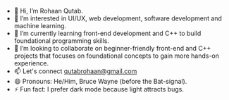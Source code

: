 - 👋 Hi, I’m Rohaan Qutab.
- 👀 I’m interested in UI/UX, web development, software development and machine learning.
- 🌱 I’m currently learning front-end development and C++ to build foundational programming skills.
- 💞️ I’m looking to collaborate on beginner-friendly front-end and C++ projects that focuses on foundational concepts to gain more hands-on experience.
- 📫 Let's connect qutabrohaan@gmail.com
- 😄 Pronouns: He/Him, Bruce Wayne (before the Bat-signal).
- ⚡ Fun fact: I prefer dark mode because light attracts bugs.

<!---
heisenbug62/heisenbug62 is a ✨ special ✨ repository because its `README.md` (this file) appears on your GitHub profile.
You can click the Preview link to take a look at your changes.
--->
